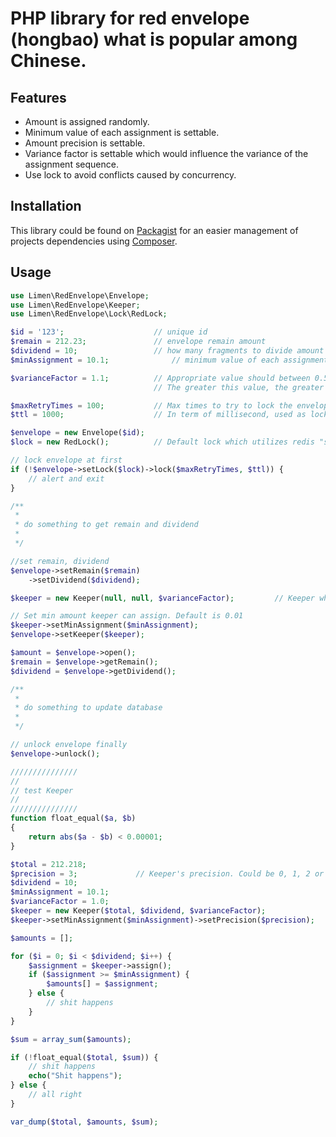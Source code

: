 # PHP library for red envelope (hongbao) what is popular among Chinese. 

## Features

+ Amount is assigned randomly.
+ Minimum value of each assignment is settable.
+ Amount precision is settable.
+ Variance factor is settable which would influence the variance of the assignment sequence.
+ Use lock to avoid conflicts caused by concurrency.

## Installation

This library could be found on [Packagist](https://packagist.org/packages/limen/redenvelope "") for an easier management of projects dependencies using [Composer](https://getcomposer.org/ "").

## Usage

```php
use Limen\RedEnvelope\Envelope;
use Limen\RedEnvelope\Keeper;
use Limen\RedEnvelope\Lock\RedLock;

$id = '123';                    // unique id
$remain = 212.23;               // envelope remain amount
$dividend = 10;                 // how many fragments to divide amount into
$minAssignment = 10.1;              // minimum value of each assignment

$varianceFactor = 1.1;          // Appropriate value should between 0.5 and 1.5, 1.1 may be the best.
                                // The greater this value, the greater the variance of the divided sequence is.

$maxRetryTimes = 100;           // Max times to try to lock the envelope when envelope is locked
$ttl = 1000;                    // In term of millisecond, used as lock ttl when there would be potential unexpected error

$envelope = new Envelope($id);
$lock = new RedLock();          // Default lock which utilizes redis "setnx"

// lock envelope at first
if (!$envelope->setLock($lock)->lock($maxRetryTimes, $ttl)) {
    // alert and exit
}

/**
 *
 * do something to get remain and dividend
 *
 */

//set remain, dividend
$envelope->setRemain($remain)
    ->setDividend($dividend);

$keeper = new Keeper(null, null, $varianceFactor);         // Keeper who keep and assign money

// Set min amount keeper can assign. Default is 0.01
$keeper->setMinAssignment($minAssignment);
$envelope->setKeeper($keeper);

$amount = $envelope->open();
$remain = $envelope->getRemain();
$dividend = $envelope->getDividend();

/**
 *
 * do something to update database
 *
 */

// unlock envelope finally
$envelope->unlock();

///////////////
//
// test Keeper
//
///////////////
function float_equal($a, $b)
{
    return abs($a - $b) < 0.00001;
}

$total = 212.218;
$precision = 3;             // Keeper's precision. Could be 0, 1, 2 or 3
$dividend = 10;
$minAssignment = 10.1;
$varianceFactor = 1.0;
$keeper = new Keeper($total, $dividend, $varianceFactor);
$keeper->setMinAssignment($minAssignment)->setPrecision($precision);

$amounts = [];

for ($i = 0; $i < $dividend; $i++) {
    $assignment = $keeper->assign();
    if ($assignment >= $minAssignment) {
        $amounts[] = $assignment;
    } else {
        // shit happens
    }
}

$sum = array_sum($amounts);

if (!float_equal($total, $sum)) {
    // shit happens
    echo("Shit happens");
} else {
    // all right
}

var_dump($total, $amounts, $sum);
```
